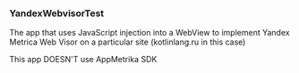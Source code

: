 ### YandexWebvisorTest
The app that uses JavaScript injection into a WebView to implement Yandex Metrica Web Visor on a particular site (kotlinlang.ru in this case)

This app DOESN'T use AppMetrika SDK
